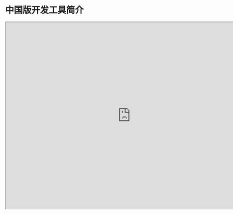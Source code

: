 # 中国版开发工具简介

<iframe src="https://cc.163.com/act/m/daily/iframeplayer/?id=618a2b2875882ab495541ed1" height="600" width="800" allow="fullscreen" />

